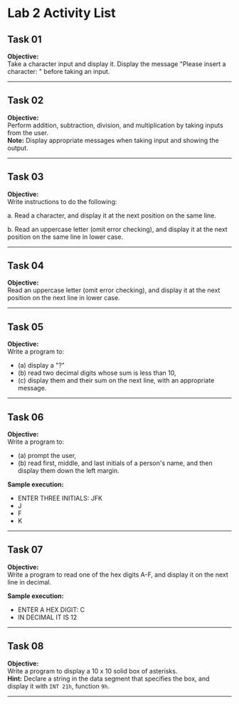 # Lab 2 Activity List

## Task 01
**Objective:**  
Take a character input and display it. Display the message "Please insert a character: " before taking an input.

---

## Task 02
**Objective:**  
Perform addition, subtraction, division, and multiplication by taking inputs from the user.  
**Note:** Display appropriate messages when taking input and showing the output.

---

## Task 03
**Objective:**  
Write instructions to do the following:

a. Read a character, and display it at the next position on the same line.

b. Read an uppercase letter (omit error checking), and display it at the next position on the same line in lower case.

---

## Task 04
**Objective:**  
Read an uppercase letter (omit error checking), and display it at the next position on the next line in lower case.

---

## Task 05
**Objective:**  
Write a program to:
- (a) display a "?"
- (b) read two decimal digits whose sum is less than 10,
- (c) display them and their sum on the next line, with an appropriate message.


---

## Task 06
**Objective:**  
Write a program to:
- (a) prompt the user, 
- (b) read first, middle, and last initials of a person's name, and then display them down the left margin.

**Sample execution:**
- ENTER THREE INITIALS: JFK
- J
- F
- K


---

## Task 07
**Objective:**  
Write a program to read one of the hex digits A-F, and display it on the next line in decimal.

**Sample execution:**
- ENTER A HEX DIGIT: C
- IN DECIMAL IT IS 12

---

## Task 08
**Objective:**  
Write a program to display a 10 x 10 solid box of asterisks.  
**Hint:** Declare a string in the data segment that specifies the box, and display it with `INT 21h`, function `9h`.

---

